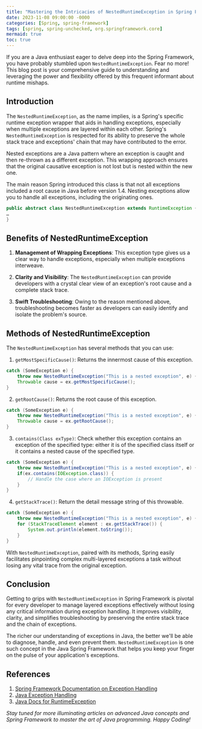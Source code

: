 ```yaml
---
title: "Mastering the Intricacies of NestedRuntimeException in Spring Framework"
date: 2023-11-08 09:00:00 -0000
categories: [Spring, spring-framework]
tags: [spring, spring-unchecked, org.springframework.core]
mermaid: true
toc: true
---
```



If you are a Java enthusiast eager to delve deep into the Spring Framework, you have probably stumbled upon `NestedRuntimeException`. Fear no more! This blog post is your comprehensive guide to understanding and leveraging the power and flexibility offered by this frequent informant about runtime mishaps.

## Introduction

The `NestedRuntimeException`, as the name implies, is a Spring's specific runtime exception wrapper that aids in handling exceptions, especially when multiple exceptions are layered within each other. Spring's `NestedRuntimeException` is respected for its ability to preserve the whole stack trace and exceptions' chain that may have contributed to the error. 

Nested exceptions are a Java pattern where an exception is caught and then re-thrown as a different exception. This wrapping approach ensures that the original causative exception is not lost but is nested within the new one. 

The main reason Spring introduced this class is that not all exceptions included a root cause in Java before version 1.4. Nesting exceptions allow you to handle all exceptions, including the originating ones.

``` java
public abstract class NestedRuntimeException extends RuntimeException {
…
}
```

## Benefits of NestedRuntimeException

1. **Management of Wrapping Exceptions**: This exception type gives us a clear way to handle exceptions, especially when multiple exceptions interweave.

2. **Clarity and Visibility**: The `NestedRuntimeException` can provide developers with a crystal clear view of an exception's root cause and a complete stack trace.

3. **Swift Troubleshooting**: Owing to the reason mentioned above, troubleshooting becomes faster as developers can easily identify and isolate the problem's source.

## Methods of NestedRuntimeException

The `NestedRuntimeException` has several methods that you can use:

1. `getMostSpecificCause()`: Returns the innermost cause of this exception.

```java
catch (SomeException e) {
    throw new NestedRuntimeException("This is a nested exception", e) { };
    Throwable cause = ex.getMostSpecificCause();
}
```

2. `getRootCause()`: Returns the root cause of this exception.

```java
catch (SomeException e) {
    throw new NestedRuntimeException("This is a nested exception", e) { };
    Throwable cause = ex.getRootCause();
}
```
3. `contains(Class exType)`: Check whether this exception contains an exception of the specified type: either it is of the specified class itself or it contains a nested cause of the specified type.

```java
catch (SomeException e) {
    throw new NestedRuntimeException("This is a nested exception", e) { };
    if(ex.contains(IOException.class)) {
        // Handle the case where an IOException is present
    }
}
```

4. `getStackTrace()`: Return the detail message string of this throwable.

```java
catch (SomeException e) {
    throw new NestedRuntimeException("This is a nested exception", e) { };
    for (StackTraceElement element : ex.getStackTrace()) {
        System.out.println(element.toString());
    }
}
```

With `NestedRuntimeException`, paired with its methods, Spring easily facilitates pinpointing complex multi-layered exceptions a task without losing any vital trace from the original exception.

## Conclusion 

Getting to grips with `NestedRuntimeException` in Spring Framework is pivotal for every developer to manage layered exceptions effectively without losing any critical information during exception handling. It improves visibility, clarity, and simplifies troubleshooting by preserving the entire stack trace and the chain of exceptions. 

The richer our understanding of exceptions in Java, the better we'll be able to diagnose, handle, and even prevent them. `NestedRuntimeException` is one such concept in the Java Spring Framework that helps you keep your finger on the pulse of your application's exceptions.

## References

1. [Spring Framework Documentation on Exception Handling](https://docs.spring.io/spring-framework/docs/current/javadoc-api/org/springframework/core/NestedRuntimeException.html)
2. [Java Exception Handling](https://docs.oracle.com/javase/tutorial/essential/exceptions/index.html)
3. [Java Docs for RuntimeException](https://docs.oracle.com/javase/8/docs/api/java/lang/RuntimeException.html)

*Stay tuned for more illuminating articles on advanced Java concepts and Spring Framework to master the art of Java programming. Happy Coding!*